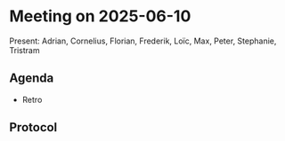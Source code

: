 # Meeting on 2025-06-10

Present: Adrian, Cornelius, Florian, Frederik, Loïc, Max, Peter, Stephanie, Tristram

## Agenda

* Retro

## Protocol
